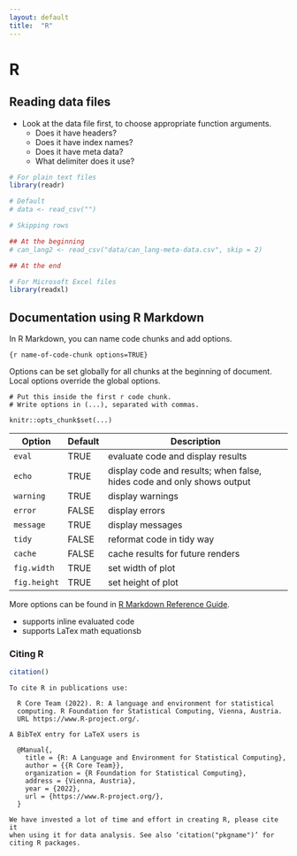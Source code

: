 ```yaml
---
layout: default
title:  "R"
---
```



# R

## Reading data files

- Look at the data file first, to choose appropriate function arguments. 
  - Does it have headers?
  - Does it have index names? 
  - Does it have meta data? 
  - What delimiter does it use?


```R
# For plain text files
library(readr)
```


```R
# Default
# data <- read_csv("")
```


```R
# Skipping rows

## At the beginning
# can_lang2 <- read_csv("data/can_lang-meta-data.csv", skip = 2)

## At the end
```


```R
# For Microsoft Excel files
library(readxl)
```

## Documentation using R Markdown

In R Markdown, you can name code chunks and add options. 

`{r name-of-code-chunk options=TRUE}`

Options can be set globally for all chunks at the beginning of document. Local options override the global options.

```
# Put this inside the first r code chunk. 
# Write options in (...), separated with commas.

knitr::opts_chunk$set(...)
```

| Option | Default | Description |
|--------|---------|-------------|
| <code>eval</code> | TRUE | evaluate code and display results |
| <code>echo</code> | TRUE | display code and results; when false, hides code and only shows output |
| <code>warning</code> | TRUE | display warnings |
| <code>error</code> | FALSE | display errors |
| <code>message</code> | TRUE | display messages |
| <code>tidy</code> | FALSE | reformat code in tidy way |
| <code>cache</code> | FALSE | cache results for future renders |
| <code>fig.width</code> | TRUE | set width of plot |
| <code>fig.height</code> | TRUE | set height of plot | 

More options can be found in [R Markdown Reference Guide](https://www.rstudio.com/wp-content/uploads/2015/03/rmarkdown-reference.pdf).


- supports inline evaluated code
- supports LaTex math equationsb

### Citing R 


```R
citation()
```


    
    To cite R in publications use:
    
      R Core Team (2022). R: A language and environment for statistical
      computing. R Foundation for Statistical Computing, Vienna, Austria.
      URL https://www.R-project.org/.
    
    A BibTeX entry for LaTeX users is
    
      @Manual{,
        title = {R: A Language and Environment for Statistical Computing},
        author = {{R Core Team}},
        organization = {R Foundation for Statistical Computing},
        address = {Vienna, Austria},
        year = {2022},
        url = {https://www.R-project.org/},
      }
    
    We have invested a lot of time and effort in creating R, please cite it
    when using it for data analysis. See also ‘citation("pkgname")’ for
    citing R packages.


